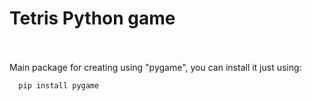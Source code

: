 # Tetris Python game
<br>
<br>
Main package for creating using "pygame", you can install it just using:
<br>
<code>
  pip install pygame
</code>
